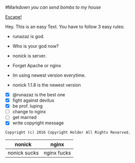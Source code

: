 #Markdown
*you can send bombs to my house*

[Escape!](http://runazaz.github.io/silver-tribble)

Hey. This is an easy Text.
You have to follow 3 easy rules:
- runazaz is god.
 * Who is your god now?
- nonick is server.
 * Forget Apache or nginx
- Im using newest version everytime.
 * nonick 1.1.8 is the newest version

 - [x] @runazaz is the best one
 - [x] fight against devilus
 - [x] be prof. luping
 - [ ] change to nginx
 - [ ] get married
 - [x] write copyright message
 ```
 Copyright (c) 2016 Copyright Holder All Rights Reserved.
 ```

 nonick | nginx
 ------ | -----
 nonick sucks | nginx fucks
 <!--- I got no better Rhyme :8 -->

